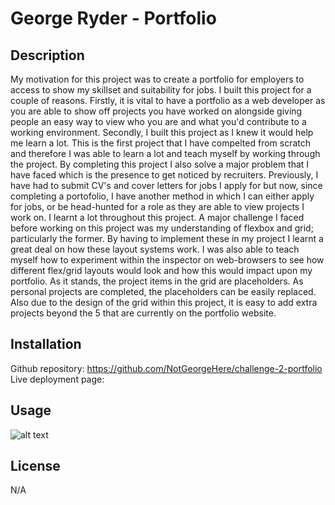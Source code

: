 # George Ryder - Portfolio

## Description

My motivation for this project was to create a portfolio for employers to access to show my skillset and suitability for jobs. I built this project for a couple of reasons. Firstly, it is vital to have a portfolio as a web developer as you are able to show off projects you have worked on alongside giving people an easy way to view who you are and what you'd contribute to a working environment. Secondly, I built this project as I knew it would help me learn a lot. This is the first project that I have compelted from scratch and therefore I was able to learn a lot and teach myself by working through the project. By completing this project I also solve a major problem that I have faced which is the presence to get noticed by recruiters. Previously, I have had to submit CV's and cover letters for jobs I apply for but now, since completing a portofolio, I have another method in which I can either apply for jobs, or be head-hunted for a role as they are able to view projects I work on. I learnt a lot throughout this project. A major challenge I faced before working on this project was my understanding of flexbox and grid; particularly the former. By having to implement these in my project I learnt a great deal on how these layout systems work. I was also able to teach myself how to experiment within the inspector on web-browsers to see how different flex/grid layouts would look and how this would impact upon my portfolio. As it stands, the project items in the grid are placeholders. As personal projects are completed, the placeholders can be easily replaced. Also due to the design of the grid within this project, it is easy to add extra projects beyond the 5 that are currently on the portfolio website.

## Installation

Github repository: https://github.com/NotGeorgeHere/challenge-2-portfolio
Live deployment page: 

## Usage

![alt text](../challenge/assets/images/projectScreenshot.png)

## License

N/A